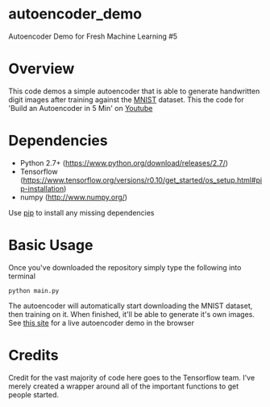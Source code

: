 # autoencoder_demo
Autoencoder Demo for Fresh Machine Learning #5

Overview
============
This code demos a simple autoencoder that is able to generate handwritten digit images after training against the [MNIST](http://yann.lecun.com/exdb/mnist/) dataset. This the code for 'Build an Autoencoder in 5 Min' on [Youtube](https://youtu.be/GWn7vD2Ud3M)

Dependencies
============
* Python 2.7+ (https://www.python.org/download/releases/2.7/)
* Tensorflow (https://www.tensorflow.org/versions/r0.10/get_started/os_setup.html#pip-installation)
* numpy (http://www.numpy.org/)


Use [pip](https://pypi.python.org/pypi/pip) to install any missing dependencies

Basic Usage
===========

Once you've downloaded the repository simply type the following into terminal

`python main.py`

The autoencoder will automatically start downloading the MNIST dataset, then training on it. When finished, it'll be able to generate it's own images. See [this site](https://cs.stanford.edu/people/karpathy/convnetjs/demo/autoencoder.html) for a live autoencoder demo
in the browser 

Credits
===========
Credit for the vast majority of code here goes to the Tensorflow team. I've merely created a wrapper around all of the important functions to get people started.
